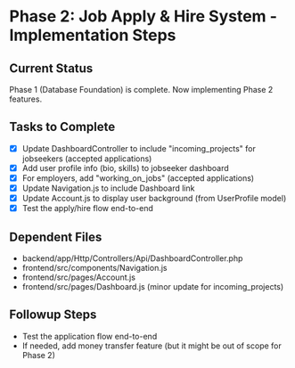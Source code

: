# Phase 2: Job Apply & Hire System - Implementation Steps

## Current Status
Phase 1 (Database Foundation) is complete. Now implementing Phase 2 features.

## Tasks to Complete
- [x] Update DashboardController to include "incoming_projects" for jobseekers (accepted applications)
- [x] Add user profile info (bio, skills) to jobseeker dashboard
- [x] For employers, add "working_on_jobs" (accepted applications)
- [x] Update Navigation.js to include Dashboard link
- [x] Update Account.js to display user background (from UserProfile model)
- [x] Test the apply/hire flow end-to-end

## Dependent Files
- backend/app/Http/Controllers/Api/DashboardController.php
- frontend/src/components/Navigation.js
- frontend/src/pages/Account.js
- frontend/src/pages/Dashboard.js (minor update for incoming_projects)

## Followup Steps
- Test the application flow end-to-end
- If needed, add money transfer feature (but it might be out of scope for Phase 2)
